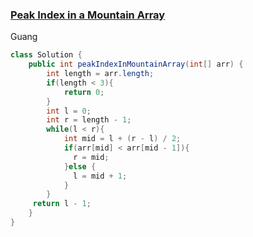 ### [Peak Index in a Mountain Array](https://leetcode.com/problems/peak-index-in-a-mountain-array/)
Guang
```java
class Solution {
    public int peakIndexInMountainArray(int[] arr) {
        int length = arr.length;
        if(length < 3){
            return 0;
        }
        int l = 0;
        int r = length - 1; 
        while(l < r){
            int mid = l + (r - l) / 2;
            if(arr[mid] < arr[mid - 1]){
              r = mid;
            }else {
              l = mid + 1; 
            }
        }
     return l - 1;
    }
}
```
